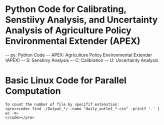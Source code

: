 # Python Code for Calibrating, Senstiivy Analysis, and Uncertainty Analysis of Agriculture Policy Environmental Extender (APEX)
-- py: Python Code
-- APEX: Agriculture Policy Environmental Extender (APEX)
-- S: Senstiivy Analysis
-- C: Calibration
-- U: Uncertainty Analysis

# Basic Linux Code for Parallel Computation
    To count the number of file by specifif extenstion:
    <pre><code> find ./Output_*/ -name "daily_outlet_*.csv" -printf '.' | wc -m~
    </code></pre>
